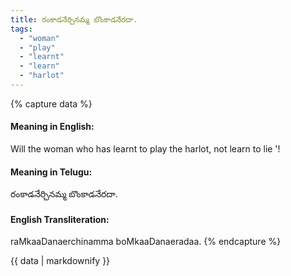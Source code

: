 ```yaml
---
title: రంకాడనేర్చినమ్మ బొంకాడనేరదా.
tags:
  - "woman"
  - "play"
  - "learnt"
  - "learn"
  - "harlot"
---
```


{% capture data %}
#### Meaning in English:
Will the woman who has learnt to play the harlot, not learn to lie '!

#### Meaning in Telugu:
రంకాడనేర్చినమ్మ బొంకాడనేరదా.

#### English Transliteration:
raMkaaDanaerchinamma boMkaaDanaeradaa.
{% endcapture %}

{{ data | markdownify }}

